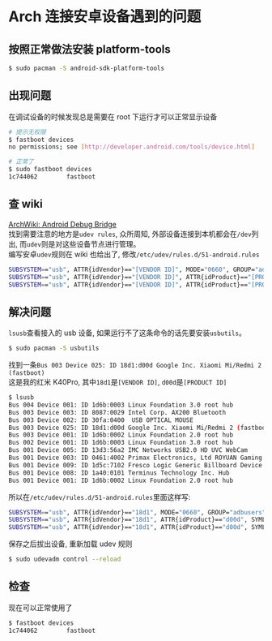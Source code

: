 # Arch 连接安卓设备遇到的问题

## 按照正常做法安装 platform-tools

```bash
$ sudo pacman -S android-sdk-platform-tools
```

## 出现问题

在调试设备的时候发现总是需要在 root 下运行才可以正常显示设备

```bash
# 提示无权限
$ fastboot devices
no permissions; see [http://developer.android.com/tools/device.html]    fastboot

# 正常了
$ sudo fastboot devices
1c744062        fastboot

```

## 查 wiki

[ArchWiki: Android Debug Bridge](https://wiki.archlinux.org/title/Android_Debug_Bridge)  
找到需要注意的地方是`udev rules`, 众所周知, 外部设备连接到本机都会在`/dev`列出, 而`udev`则是对这些设备节点进行管理。  
编写安卓`udev`规则在 wiki 也给出了, 修改`/etc/udev/rules.d/51-android.rules`

```bash
SUBSYSTEM=="usb", ATTR{idVendor}=="[VENDOR ID]", MODE="0660", GROUP="adbusers", TAG+="uaccess"
SUBSYSTEM=="usb", ATTR{idVendor}=="[VENDOR ID]", ATTR{idProduct}=="[PRODUCT ID]", SYMLINK+="android_adb"
SUBSYSTEM=="usb", ATTR{idVendor}=="[VENDOR ID]", ATTR{idProduct}=="[PRODUCT ID]", SYMLINK+="android_fastboot"
```

## 解决问题

`lsusb`查看接入的 usb 设备, 如果运行不了这条命令的话先要安装`usbutils`。

```bash
$ sudo pacman -S usbutils
```

找到一条`Bus 003 Device 025: ID 18d1:d00d Google Inc. Xiaomi Mi/Redmi 2 (fastboot)`  
这是我的红米 K40Pro, 其中`18d1`是`[VENDOR ID]`, `d00d`是`[PRODUCT ID]`

```bash
$ lsusb
Bus 004 Device 001: ID 1d6b:0003 Linux Foundation 3.0 root hub
Bus 003 Device 003: ID 8087:0029 Intel Corp. AX200 Bluetooth
Bus 003 Device 002: ID 30fa:0400  USB OPTICAL MOUSE
Bus 003 Device 025: ID 18d1:d00d Google Inc. Xiaomi Mi/Redmi 2 (fastboot)
Bus 003 Device 001: ID 1d6b:0002 Linux Foundation 2.0 root hub
Bus 002 Device 001: ID 1d6b:0003 Linux Foundation 3.0 root hub
Bus 001 Device 005: ID 13d3:56a2 IMC Networks USB2.0 HD UVC WebCam
Bus 001 Device 003: ID 0461:4002 Primax Electronics, Ltd ROYUAN Gaming Keyboard
Bus 001 Device 009: ID 1d5c:7102 Fresco Logic Generic Billboard Device
Bus 001 Device 008: ID 1a40:0101 Terminus Technology Inc. Hub
Bus 001 Device 001: ID 1d6b:0002 Linux Foundation 2.0 root hub
```

所以在`/etc/udev/rules.d/51-android.rules`里面这样写:

```bash
SUBSYSTEM=="usb", ATTR{idVendor}=="18d1", MODE="0660", GROUP="adbusers", TAG+="uaccess"
SUBSYSTEM=="usb", ATTR{idVendor}=="18d1", ATTR{idProduct}=="d00d", SYMLINK+="android_adb"
SUBSYSTEM=="usb", ATTR{idVendor}=="18d1", ATTR{idProduct}=="d00d", SYMLINK+="android_fastboot"
```

保存之后拔出设备, 重新加载 udev 规则

```bash
$ sudo udevadm control --reload
```

## 检查

现在可以正常使用了

```bash
$ fastboot devices
1c744062        fastboot
```
